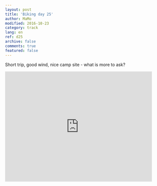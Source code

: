```yaml
---   
layout: post 
title: 'Biking day 25'  
author: MaMo 
modified: 2016-10-23
category: track 
lang: en 
ref: d25
archive: false 
comments: true 
featured: false 
--- 
```


 Short trip, good wind, nice camp site - what is more to ask?

<iframe width='480' height='360' src='http://track-kit.net/maps_s3/?v=embed&track=231942.gpx' frameborder='0' allowfullscreen></iframe>
